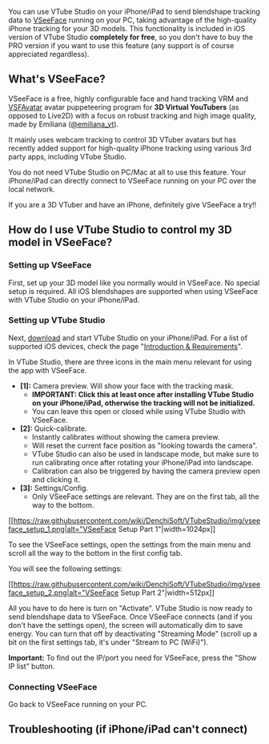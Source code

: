 You can use VTube Studio on your iPhone/iPad to send blendshape tracking data to [VSeeFace](https://www.vseeface.icu/) running on your PC, taking advantage of the high-quality iPhone tracking for your 3D models. This functionality is included in iOS version of VTube Studio **completely for free**, so you don't have to buy the PRO version if you want to use this feature (any support is of course appreciated regardless).

## What's VSeeFace?

VSeeFace is a free, highly configurable face and hand tracking VRM and [VSFAvatar](https://www.vseeface.icu/#vsfavatar) avatar puppeteering program for **3D Virtual YouTubers** (as opposed to Live2D) with a focus on robust tracking and high image quality, made by Emiliana ([@emiliana_vt](https://twitter.com/emiliana_vt)).

It mainly uses webcam tracking to control 3D VTuber avatars but has recently added support for high-quality iPhone tracking using various 3rd party apps, including VTube Studio.

You do not need VTube Studio on PC/Mac at all to use this feature. Your iPhone/iPad can directly connect to VSeeFace running on your PC over the local network.

If you are a 3D VTuber and have an iPhone, definitely give VSeeFace a try!!

## How do I use VTube Studio to control my 3D model in VSeeFace?

### Setting up VSeeFace

First, set up your 3D model like you normally would in VSeeFace. No special setup is required. All iOS blendshapes are supported when using VSeeFace with VTube Studio on your iPhone/iPad.

### Setting up VTube Studio

Next, [download](https://github.com/DenchiSoft/VTubeStudio/wiki/Introduction-&-Requirements) and start VTube Studio on your iPhone/iPad. For a list of supported iOS devices, check the page "[Introduction & Requirements](https://github.com/DenchiSoft/VTubeStudio/wiki/Introduction-&-Requirements)".

In VTube Studio, there are three icons in the main menu relevant for using the app with VSeeFace.

* **[1]:** Camera preview. Will show your face with the tracking mask.
  * **IMPORTANT: Click this at least once after installing VTube Studio on your iPhone/iPad, otherwise the tracking will not be initialized.**
  * You can leave this open or closed while using VTube Studio with VSeeFace.
* **[2]:** Quick-calibrate.
  * Instantly calibrates without showing the camera preview.
  * Will reset the current face position as "looking towards the camera".
  * VTube Studio can also be used in landscape mode, but make sure to run calibrating once after rotating your iPhone/iPad into landscape.
  * Calibration can also be triggered by having the camera preview open and clicking it.
* **[3]:** Settings/Config.
  * Only VSeeFace settings are relevant. They are on the first tab, all the way to the bottom.

[[https://raw.githubusercontent.com/wiki/DenchiSoft/VTubeStudio/img/vseeface_setup_1.png|alt="VSeeFace Setup Part 1"|width=1024px]]

To see the VSeeFace settings, open the settings from the main menu and scroll all the way to the bottom in the first config tab.

You will see the following settings:

[[https://raw.githubusercontent.com/wiki/DenchiSoft/VTubeStudio/img/vseeface_setup_2.png|alt="VSeeFace Setup Part 2"|width=512px]]

All you have to do here is turn on "Activate". VTube Studio is now ready to send blendshape data to VSeeFace. Once VSeeFace connects (and if you don't have the settings open), the screen will automatically dim to save energy. You can turn that off by deactivating "Streaming Mode" (scroll up a bit on the first settings tab, it's under "Stream to PC (WiFi)").

**Important:** To find out the IP/port you need for VSeeFace, press the "Show IP list" button.

### Connecting VSeeFace

Go back to VSeeFace running on your PC.

## Troubleshooting (if iPhone/iPad can't connect)




